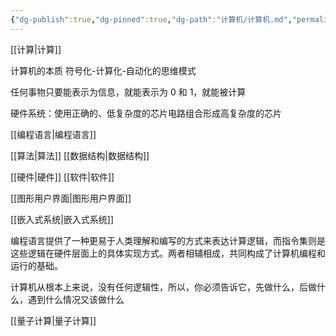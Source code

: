 ```yaml
---
{"dg-publish":true,"dg-pinned":true,"dg-path":"计算机/计算机.md","permalink":"/计算机/计算机/","pinned":true,"dgPassFrontmatter":true,"noteIcon":"","created":"2024-05-21T15:20:28.686+08:00","updated":"2024-07-15T00:25:56.347+08:00"}
---
```


[[计算\|计算]]

计算机的本质
符号化-计算化-自动化的思维模式

任何事物只要能表示为信息，就能表示为 0 和 1，就能被计算

硬件系统：使用正确的、低复杂度的芯片电路组合形成高复杂度的芯片

[[编程语言\|编程语言]]

[[算法\|算法]]
[[数据结构\|数据结构]]

[[硬件\|硬件]]
[[软件\|软件]]

[[图形用户界面\|图形用户界面]]

[[嵌入式系统\|嵌入式系统]]


编程语言提供了一种更易于人类理解和编写的方式来表达计算逻辑，而指令集则是这些逻辑在硬件层面上的具体实现方式。两者相辅相成，共同构成了计算机编程和运行的基础。

计算机从根本上来说，没有任何逻辑性，所以，你必须告诉它，先做什么，后做什么，遇到什么情况又该做什么

[[量子计算\|量子计算]]


